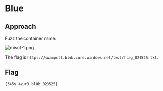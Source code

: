 # Blue

## Approach

Fuzz the container name:

![misc1-1.png](misc1-1.png)

The flag is `https://swampctf.blob.core.windows.net/test/flag_020525.txt`.

## Flag

```
{345y_4zur3_bl0b_020525}
```
